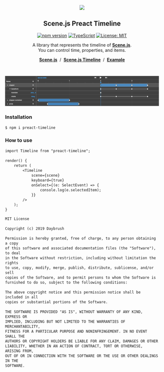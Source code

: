 
<div align="center">
<img src="https://daybrush.com/scenejs/images/clapperboard.png" width="250"/></p>

## Scene.js Preact Timeline

[![npm version](https://badge.fury.io/js/preact-timeline.svg)](https://badge.fury.io/js/preact-timeline)
[![TypeScript](https://badges.frapsoft.com/typescript/version/typescript-next.svg?v=101)](https://github.com/ellerbrock/typescript-badges/)
[![License: MIT](https://img.shields.io/badge/License-MIT-brightgreen.svg)](https://opensource.org/licenses/MIT)


A library that represents the timeline of [**Scene.js**](https://github.com/daybrush/scenejs). <br/>You can control time, properties, and items.

[**Scene.js**](https://github.com/daybrush/scenejs) &nbsp;/&nbsp;  [**Scene.js Timeline**](https://github.com/daybrush/scenejs-timeline) &nbsp;/&nbsp; [**Example**](http://daybrush.com/scenejs/features.html#timeline)

<br/>

![](https://github.com/daybrush/scenejs-timeline/blob/master/demo/images/timeline.png?raw=true)
</div>

### Installation
```sh
$ npm i preact-timeline
```


### How to use
```tsx
import Timeline from "preact-timeline";

render() {
    return (
        <Timeline
            scene={scene}
            keyboard={true}
            onSelect={(e: SelectEvent) => {
                console.log(e.selectedItem);
            }}
        />
    );
}
```





```
MIT License

Copyright (c) 2019 Daybrush

Permission is hereby granted, free of charge, to any person obtaining a copy
of this software and associated documentation files (the "Software"), to deal
in the Software without restriction, including without limitation the rights
to use, copy, modify, merge, publish, distribute, sublicense, and/or sell
copies of the Software, and to permit persons to whom the Software is
furnished to do so, subject to the following conditions:

The above copyright notice and this permission notice shall be included in all
copies or substantial portions of the Software.

THE SOFTWARE IS PROVIDED "AS IS", WITHOUT WARRANTY OF ANY KIND, EXPRESS OR
IMPLIED, INCLUDING BUT NOT LIMITED TO THE WARRANTIES OF MERCHANTABILITY,
FITNESS FOR A PARTICULAR PURPOSE AND NONINFRINGEMENT. IN NO EVENT SHALL THE
AUTHORS OR COPYRIGHT HOLDERS BE LIABLE FOR ANY CLAIM, DAMAGES OR OTHER
LIABILITY, WHETHER IN AN ACTION OF CONTRACT, TORT OR OTHERWISE, ARISING FROM,
OUT OF OR IN CONNECTION WITH THE SOFTWARE OR THE USE OR OTHER DEALINGS IN THE
SOFTWARE.
```
